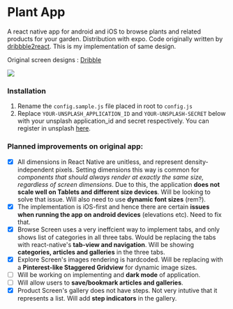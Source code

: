 # Plant App
A react native app for android and iOS to browse plants and related products for your garden. Distribution with expo. 
Code originally written by [dribbble2react](https://github.com/react-ui-kit/dribbble2react). This is my implementation of same design.

Original screen designs : [Dribble](https://dribbble.com/shots/4569970-Plant-Freebie-2-Dribbble-Invites)

![](https://github.com/shubhamgupta2901/plant-app-react-native/blob/master/screenshot.png)

### Installation
1. Rename the ```config.sample.js``` file placed in root to ```config.js```
2. Replace ```YOUR-UNSPLASH_APPLICATION_ID``` and ```YOUR-UNSPLASH-SECRET``` below with your unsplash application_id and secret respectively. You can register in unsplash [here](https://unsplash.com/join).

### Planned improvements on original app:
  - [X] All dimensions in React Native are unitless, and represent density-independent pixels. Setting dimensions this way is common for *components that should always render at exactly the same size, regardless of screen dimensions*. Due to this, the application **does not scale well on Tablets and different size devices**. Will be looking to solve that issue.  Will also need to use **dynamic font sizes** (rem?).
  - [X] The implementation is iOS-first and hence there are certain **issues when running the app on android devices** (elevations etc). Need to fix that.
  - [X] Browse Screen uses a very ineffcient way to implement tabs, and only shows list of categories in all three tabs. Would be replacing the tabs with react-native's **tab-view and navigation**. Will be showing **categories, articles and galleries** in the three tabs.
  - [X] Explore Screen's images rendering is hardcoded. Will be replacing with a **Pinterest-like Staggered Gridview** for dynamic image sizes.
  - [ ] Will be working on implementing and **dark mode** of application.
  - [ ] Will allow users to **save/bookmark articles and galleries**.
  - [X] Product Screen's gallery does not have steps. Not very intutive that it represents a list. Will add **step indicators** in the gallery.
